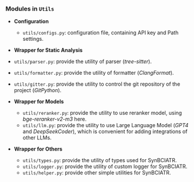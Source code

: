 ### Modules in `Utils`
- **Configuration**
  - `utils/configs.py`: configuration file, containing API key and Path settings.

- **Wrapper for Static Analysis**
- `utils/parser.py`: provide the utility of parser (*tree-sitter*).
- `utils/formatter.py`: provide the utility of formatter (*ClangFormat*).
- `utils/gitter.py`: provide the utility to control the git repository of the project (*GitPython*).

- **Wrapper for Models**
  - `utils/reranker.py`: provide the utility to use reranker model, using *bge-reranker-v2-m3* here.
  - `utils/llm.py`: provide the utility to use Large Language Model (*GPT4* and *DeepSeekCoder*), which is convenient for adding integrations of other LLMs.

- **Wrapper for Others**
  - `utils/types.py`: provide the utility of types used for SynBCIATR.
  - `utils/logger.py`: provide the utility of custom logger for SynBCIATR.
  - `utils/helper.py`: provide other simple utilities for SynBCIATR.